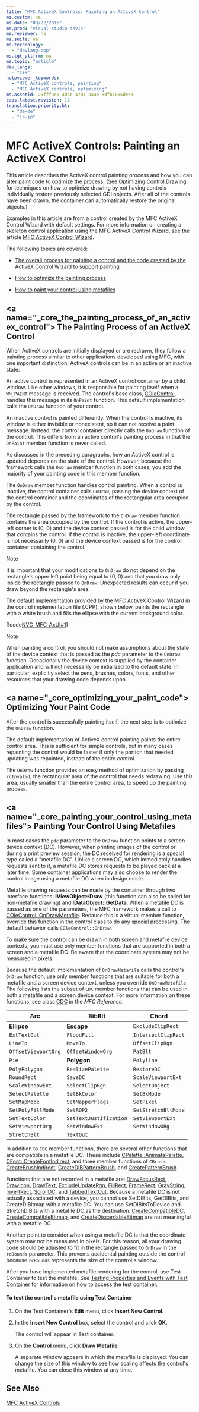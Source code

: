 ```yaml
---
title: "MFC ActiveX Controls: Painting an ActiveX Control"
ms.custom: na
ms.date: "09/22/2016"
ms.prod: "visual-studio-dev14"
ms.reviewer: na
ms.suite: na
ms.technology: 
  - "devlang-cpp"
ms.tgt_pltfrm: na
ms.topic: "article"
dev_langs: 
  - "C++"
helpviewer_keywords: 
  - "MFC ActiveX controls, painting"
  - "MFC ActiveX controls, optimizing"
ms.assetid: 25fff9c0-4dab-4704-aaae-8dfb1065dee3
caps.latest.revision: 12
translation.priority.ht: 
  - "de-de"
  - "ja-jp"
---
```

# MFC ActiveX Controls: Painting an ActiveX Control
This article describes the ActiveX control painting process and how you can alter paint code to optimize the process. (See [Optimizing Control Drawing](../vs140/optimizing-control-drawing.md) for techniques on how to optimize drawing by not having controls individually restore previously selected GDI objects. After all of the controls have been drawn, the container can automatically restore the original objects.)  
  
 Examples in this article are from a control created by the MFC ActiveX Control Wizard with default settings. For more information on creating a skeleton control application using the MFC ActiveX Control Wizard, see the article [MFC ActiveX Control Wizard](../vs140/mfc-activex-control-wizard.md).  
  
 The following topics are covered:  
  
-   [The overall process for painting a control and the code created by the ActiveX Control Wizard to support painting](#_core_the_painting_process_of_an_activex_control)  
  
-   [How to optimize the painting process](#_core_optimizing_your_paint_code)  
  
-   [How to paint your control using metafiles](#_core_painting_your_control_using_metafiles)  
  
##  \<a name="_core_the_painting_process_of_an_activex_control"></a> The Painting Process of an ActiveX Control  
 When ActiveX controls are initially displayed or are redrawn, they follow a painting process similar to other applications developed using MFC, with one important distinction: ActiveX controls can be in an active or an inactive state.  
  
 An active control is represented in an ActiveX control container by a child window. Like other windows, it is responsible for painting itself when a `WM_PAINT` message is received. The control's base class, [COleControl](../vs140/colecontrol-class.md), handles this message in its `OnPaint` function. This default implementation calls the `OnDraw` function of your control.  
  
 An inactive control is painted differently. When the control is inactive, its window is either invisible or nonexistent, so it can not receive a paint message. Instead, the control container directly calls the `OnDraw` function of the control. This differs from an active control's painting process in that the `OnPaint` member function is never called.  
  
 As discussed in the preceding paragraphs, how an ActiveX control is updated depends on the state of the control. However, because the framework calls the `OnDraw` member function in both cases, you add the majority of your painting code in this member function.  
  
 The `OnDraw` member function handles control painting. When a control is inactive, the control container calls `OnDraw`, passing the device context of the control container and the coordinates of the rectangular area occupied by the control.  
  
 The rectangle passed by the framework to the `OnDraw` member function contains the area occupied by the control. If the control is active, the upper-left corner is (0, 0) and the device context passed is for the child window that contains the control. If the control is inactive, the upper-left coordinate is not necessarily (0, 0) and the device context passed is for the control container containing the control.  
  
> [!NOTE]
>  It is important that your modifications to `OnDraw` do not depend on the rectangle's upper left point being equal to (0, 0) and that you draw only inside the rectangle passed to `OnDraw`. Unexpected results can occur if you draw beyond the rectangle's area.  
  
 The default implementation provided by the MFC ActiveX Control Wizard in the control implementation file (.CPP), shown below, paints the rectangle with a white brush and fills the ellipse with the current background color.  
  
 [!code[NVC_MFC_AxUI#1](../vs140/codesnippet/CPP/mfc-activex-controls--painting-an-activex-control_1.cpp)]  
  
> [!NOTE]
>  When painting a control, you should not make assumptions about the state of the device context that is passed as the *pdc* parameter to the `OnDraw` function. Occasionally the device context is supplied by the container application and will not necessarily be initialized to the default state. In particular, explicitly select the pens, brushes, colors, fonts, and other resources that your drawing code depends upon.  
  
##  \<a name="_core_optimizing_your_paint_code"></a> Optimizing Your Paint Code  
 After the control is successfully painting itself, the next step is to optimize the `OnDraw` function.  
  
 The default implementation of ActiveX control painting paints the entire control area. This is sufficient for simple controls, but in many cases repainting the control would be faster if only the portion that needed updating was repainted, instead of the entire control.  
  
 The `OnDraw` function provides an easy method of optimization by passing `rcInvalid`, the rectangular area of the control that needs redrawing. Use this area, usually smaller than the entire control area, to speed up the painting process.  
  
##  \<a name="_core_painting_your_control_using_metafiles"></a> Painting Your Control Using Metafiles  
 In most cases the `pdc` parameter to the `OnDraw` function points to a screen device context (DC). However, when printing images of the control or during a print preview session, the DC received for rendering is a special type called a "metafile DC". Unlike a screen DC, which immediately handles requests sent to it, a metafile DC stores requests to be played back at a later time. Some container applications may also choose to render the control image using a metafile DC when in design mode.  
  
 Metafile drawing requests can be made by the container through two interface functions: **IViewObject::Draw** (this function can also be called for non-metafile drawing) and **IDataObject::GetData**. When a metafile DC is passed as one of the parameters, the MFC framework makes a call to [COleControl::OnDrawMetafile](../vs140/colecontrol--ondrawmetafile.md). Because this is a virtual member function, override this function in the control class to do any special processing. The default behavior calls `COleControl::OnDraw`.  
  
 To make sure the control can be drawn in both screen and metafile device contexts, you must use only member functions that are supported in both a screen and a metafile DC. Be aware that the coordinate system may not be measured in pixels.  
  
 Because the default implementation of `OnDrawMetafile` calls the control's `OnDraw` function, use only member functions that are suitable for both a metafile and a screen device context, unless you override `OnDrawMetafile`. The following lists the subset of `CDC` member functions that can be used in both a metafile and a screen device context. For more information on these functions, see class [CDC](../vs140/cdc-class.md) in the *MFC Reference*.  
  
|Arc|BibBlt|Chord|  
|---------|------------|-----------|  
|**Ellipse**|**Escape**|`ExcludeClipRect`|  
|`ExtTextOut`|`FloodFill`|`IntersectClipRect`|  
|`LineTo`|`MoveTo`|`OffsetClipRgn`|  
|`OffsetViewportOrg`|`OffsetWindowOrg`|`PatBlt`|  
|`Pie`|**Polygon**|`Polyline`|  
|`PolyPolygon`|`RealizePalette`|`RestoreDC`|  
|`RoundRect`|`SaveDC`|`ScaleViewportExt`|  
|`ScaleWindowExt`|`SelectClipRgn`|`SelectObject`|  
|`SelectPalette`|`SetBkColor`|`SetBkMode`|  
|`SetMapMode`|`SetMapperFlags`|`SetPixel`|  
|`SetPolyFillMode`|`SetROP2`|`SetStretchBltMode`|  
|`SetTextColor`|`SetTextJustification`|`SetViewportExt`|  
|`SetViewportOrg`|`SetWindowExt`|`SetWindowORg`|  
|`StretchBlt`|`TextOut`||  
  
 In addition to `CDC` member functions, there are several other functions that are compatible in a metafile DC. These include [CPalette::AnimatePalette](../vs140/cpalette--animatepalette.md), [CFont::CreateFontIndirect](../vs140/cfont--createfontindirect.md), and three member functions of `CBrush`: [CreateBrushIndirect](../vs140/cbrush--createbrushindirect.md), [CreateDIBPatternBrush](../vs140/cbrush--createdibpatternbrush.md), and [CreatePatternBrush](../vs140/cbrush--createpatternbrush.md).  
  
 Functions that are not recorded in a metafile are: [DrawFocusRect](../vs140/cdc--drawfocusrect.md), [DrawIcon](../vs140/cdc--drawicon.md), [DrawText](../vs140/cdc--drawtext.md), [ExcludeUpdateRgn](../vs140/cdc--excludeupdatergn.md), [FillRect](../vs140/cdc--fillrect.md), [FrameRect](../vs140/cdc--framerect.md), [GrayString](../vs140/cdc--graystring.md), [InvertRect](../vs140/cdc--invertrect.md), [ScrollDC](../vs140/cdc--scrolldc.md), and [TabbedTextOut](../vs140/cdc--tabbedtextout.md). Because a metafile DC is not actually associated with a device, you cannot use SetDIBits, GetDIBits, and CreateDIBitmap with a metafile DC. You can use SetDIBitsToDevice and StretchDIBits with a metafile DC as the destination. [CreateCompatibleDC](../vs140/cdc--createcompatibledc.md), [CreateCompatibleBitmap](../vs140/cbitmap--createcompatiblebitmap.md), and [CreateDiscardableBitmap](../vs140/cbitmap--creatediscardablebitmap.md) are not meaningful with a metafile DC.  
  
 Another point to consider when using a metafile DC is that the coordinate system may not be measured in pixels. For this reason, all your drawing code should be adjusted to fit in the rectangle passed to `OnDraw` in the `rcBounds` parameter. This prevents accidental painting outside the control because `rcBounds` represents the size of the control's window.  
  
 After you have implemented metafile rendering for the control, use Test Container to test the metafile. See [Testing Properties and Events with Test Container](../vs140/testing-properties-and-events-with-test-container.md) for information on how to access the test container.  
  
#### To test the control's metafile using Test Container  
  
1.  On the Test Container's **Edit** menu, click **Insert New Control**.  
  
2.  In the **Insert New Control** box, select the control and click **OK**.  
  
     The control will appear in Test container.  
  
3.  On the **Control** menu, click **Draw Metafile**.  
  
     A separate window appears in which the metafile is displayed. You can change the size of this window to see how scaling affects the control's metafile. You can close this window at any time.  
  
## See Also  
 [MFC ActiveX Controls](../vs140/mfc-activex-controls.md)